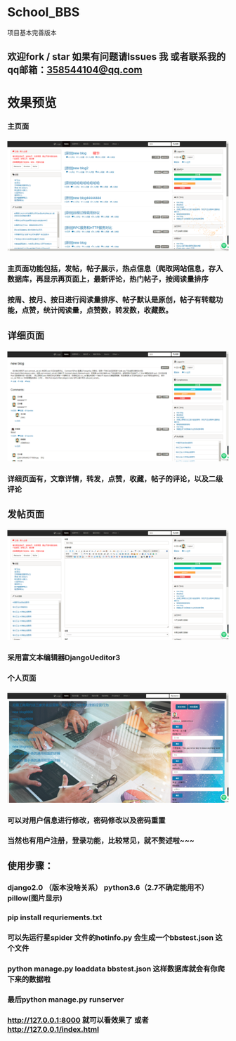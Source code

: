# School_BBS
项目基本完善版本

## 欢迎fork / star 如果有问题请Issues 我 或者联系我的qq邮箱：358544104@qq.com
# 效果预览
### 主页面

### ![image](https://github.com/Cherry93/images-floor/blob/master/%E4%B8%BB%E9%A1%B5%E9%9D%A2.png)
### 主页面功能包括，发帖，帖子展示，热点信息（爬取网站信息，存入数据库，再显示再页面上，最新评论，热门帖子，按阅读量排序
### 按周、按月、按日进行阅读量排序、帖子默认是原创，帖子有转载功能，点赞，统计阅读量，点赞数，转发数，收藏数。

## 详细页面

### ![image](https://github.com/Cherry93/images-floor/blob/master/%E8%AF%A6%E7%BB%86%E9%A1%B5%E9%9D%A2.png)

### 详细页面有，文章详情，转发，点赞，收藏，帖子的评论，以及二级评论

## 发帖页面
### ![image](https://github.com/Cherry93/images-floor/blob/master/%E5%8F%91%E5%B8%96.png)

### 采用富文本编辑器DjangoUeditor3

### 个人页面

### ![image](https://github.com/Cherry93/images-floor/blob/master/%E4%B8%AA%E4%BA%BA%E9%A1%B5%E9%9D%A2.png)

### 可以对用户信息进行修改，密码修改以及密码重置
### 当然也有用户注册，登录功能，比较常见，就不赘述啦~~~

## 使用步骤：
### django2.0 （版本没啥关系） python3.6（2.7不确定能用不） pillow(图片显示)
### pip install requriements.txt
### 可以先运行星spider 文件的hotinfo.py 会生成一个bbstest.json 这个文件
### python manage.py loaddata bbstest.json 这样数据库就会有你爬下来的数据啦
### 最后python manage.py runserver 
### http://127.0.0.1:8000 就可以看效果了 或者 http://127.0.0.1/index.html
